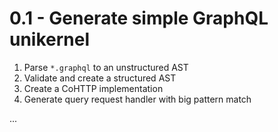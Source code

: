 0.1 - Generate simple GraphQL unikernel
===
1. Parse `*.graphql` to an unstructured AST
2. Validate and create a structured AST
3. Create a CoHTTP implementation
4. Generate query request handler with big pattern match









...
